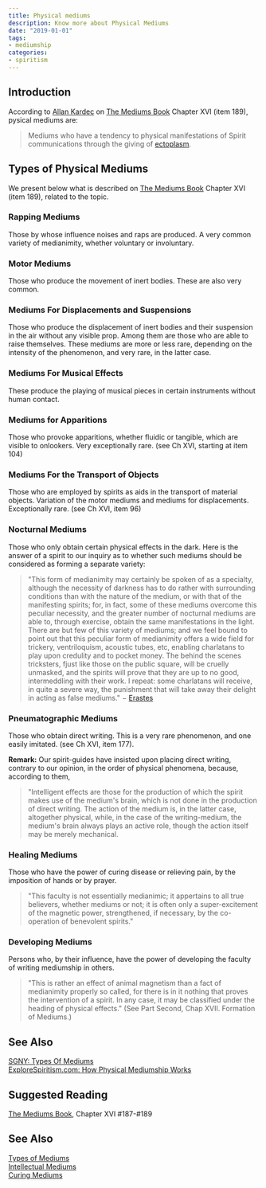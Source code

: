 ```yaml
---
title: Physical mediums
description: Know more about Physical Mediums
date: "2019-01-01"
tags:
- mediumship
categories:
- spiritism
---
```


## Introduction
According to [Allan Kardec](/bio/allan-karec) on [The Mediums Book](/books/allan-kardec/mediums-book) Chapter XVI (item 189), pysical mediums are: 

> Mediums who have a tendency to physical manifestations of Spirit communications through the giving of [ectoplasm](/about/ectoplasm).


## Types of Physical Mediums
We present below what is described on [The Mediums Book](/books/allan-kardec/mediums-book) Chapter XVI (item 189),
related to the topic.

### Rapping Mediums
Those by whose influence noises and raps are produced.  A very common variety of medianimity, whether voluntary or involuntary.

### Motor Mediums
Those who produce the movement of inert bodies.  These are also very common.

### Mediums For Displacements and Suspensions
Those who produce the displacement of inert bodies and their suspension in the air without any visible prop.  Among them are those who are able to raise themselves.  These mediums are more or less rare, depending on the intensity of the phenomenon, and very rare, in the latter case.

### Mediums For Musical Effects
These produce the playing of musical pieces in certain instruments without human contact.

### Mediums for Apparitions
Those who provoke apparitions, whether fluidic or tangible, which are visible to onlookers. Very exceptionally rare.  (see Ch XVI, starting at item 104)

### Mediums For the Transport of Objects
Those who are employed by spirits as aids in the transport of material objects. Variation of the motor mediums and mediums for displacements.  Exceptionally rare. (see Ch XVI, item 96) 

### Nocturnal Mediums
Those who only obtain certain physical effects in the dark.  Here is the answer of a spirit to our inquiry as to whether such mediums 
should be considered as forming a separate variety: 

> "This form of medianimity may certainly be spoken of as a specialty, although the necessity of darkness has to do rather with 
surrounding conditions than with the nature of the medium, or with that of the manifesting spirits;
for, in fact, some of these mediums overcome this peculiar necessity, and the greater number of nocturnal mediums are able to,
through exercise, obtain the same manifestations in the light.  There are but few of this variety of mediums;
and we feel bound to point out that this peculiar form of medianimity offers a wide field for trickery, ventriloquism,
acoustic tubes, etc, enabling charlatans to play upon credulity and to pocket money. The behind the scenes tricksters,
fjust like those on the public square, will be cruelly unmasked, and the spirits will prove that they are up to no good,
intermeddling with their work.  I repeat: some charlatans will receive, in quite a severe way, the punishment that will 
take away their delight in acting as false mediums." − [Erastes](/bio/erastes)
     

### Pneumatographic Mediums
Those who obtain direct writing. This is a very rare phenomenon, and one easily imitated.  (see Ch XVI, item 177). 

**Remark:** Our spirit-guides have insisted upon placing direct writing, contrary to our opinion, in the order of physical phenomena, because, according to them,

> "Intelligent effects are those for the production of which the spirit makes use of the medium's brain, which is not done in the production of direct writing.  The action of the medium is, in the latter case, altogether physical, while, in the case of the writing-medium, the medium's brain always plays an active role, though the action itself may be merely mechanical.


### Healing Mediums
Those who have the power of curing disease or relieving pain, by the imposition of hands or by prayer. 

>"This faculty is not essentially medianimic; it appertains to all true believers, whether mediums or not; it is often only a super-excitement of the magnetic power, strengthened, if necessary, by the co-operation of benevolent spirits." 
 

### Developing Mediums
Persons who, by their influence, have the power of developing the faculty of writing mediumship in others.

> "This is rather an effect of animal magnetism than a fact of medianimity properly so called, for there is in it nothing that proves the intervention of a spirit.  In any case, it may be classified under the heading of physical effects."  (See Part Second, Chap XVII. Formation of Mediums.)


## See Also
[SGNY: Types Of Mediums](http://www.sgny.org/spiritism-guide/mediumship/medium-types/)  
[ExploreSpiritism.com: How Physical Mediumship Works](//www.explorespiritism.com/Science_Mediumship_Physical_Intro.htm)  

## Suggested Reading
[The Mediums Book](/books/allan-kardec/mediums-book), Chapter XVI #187-#189

## See Also
[Types of Mediums](../types-of-mediums)  
[Intellectual Mediums](../intellectual-mediums)  
[Curing Mediums](../curing-mediums)  


